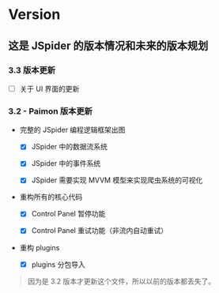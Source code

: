 # Version

## 这是 JSpider 的版本情况和未来的版本规划

### 3.3 版本更新

-   [ ] 关于 UI 界面的更新

### 3.2 - Paimon 版本更新

-   完整的 JSpider 编程逻辑框架出图

    -   [x] JSpider 中的数据流系统

    -   [x] JSpider 中的事件系统

    -   [x] JSpider 需要实现 MVVM 模型来实现爬虫系统的可视化

-   重构所有的核心代码

    -   [x] Control Panel 暂停功能

    -   [x] Control Panel 重试功能（非流内自动重试）

-   重构 plugins
    -   [x] plugins 分包导入

> 因为是 3.2 版本才更新这个文件，所以以前的版本都丢失了。
